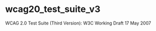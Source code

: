 wcag20_test_suite_v3
====================

WCAG 2.0 Test Suite (Third Version): W3C Working Draft 17 May 2007
